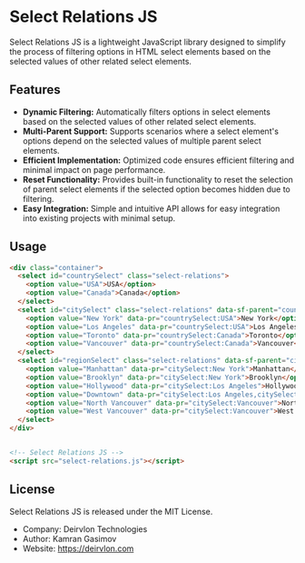 # Select Relations JS

Select Relations JS is a lightweight JavaScript library designed to simplify the process of filtering options in HTML select elements based on the selected values of other related select elements.

## Features

- **Dynamic Filtering:** Automatically filters options in select elements based on the selected values of other related select elements.
- **Multi-Parent Support:** Supports scenarios where a select element's options depend on the selected values of multiple parent select elements.
- **Efficient Implementation:** Optimized code ensures efficient filtering and minimal impact on page performance.
- **Reset Functionality:** Provides built-in functionality to reset the selection of parent select elements if the selected option becomes hidden due to filtering.
- **Easy Integration:** Simple and intuitive API allows for easy integration into existing projects with minimal setup.


## Usage

```html
<div class="container">
  <select id="countrySelect" class="select-relations">
    <option value="USA">USA</option>
    <option value="Canada">Canada</option>
  </select>
  <select id="citySelect" class="select-relations" data-sf-parent="countrySelect">
    <option value="New York" data-pr="countrySelect:USA">New York</option>
    <option value="Los Angeles" data-pr="countrySelect:USA">Los Angeles</option>
    <option value="Toronto" data-pr="countrySelect:Canada">Toronto</option>
    <option value="Vancouver" data-pr="countrySelect:Canada">Vancouver</option>
  </select>
  <select id="regionSelect" class="select-relations" data-sf-parent="citySelect">
    <option value="Manhattan" data-pr="citySelect:New York">Manhattan</option>
    <option value="Brooklyn" data-pr="citySelect:New York">Brooklyn</option>
    <option value="Hollywood" data-pr="citySelect:Los Angeles">Hollywood</option>
    <option value="Downtown" data-pr="citySelect:Los Angeles,citySelect:Toronto">Downtown</option>
    <option value="North Vancouver" data-pr="citySelect:Vancouver">North Vancouver</option>
    <option value="West Vancouver" data-pr="citySelect:Vancouver">West Vancouver</option>
  </select>
</div>


<!-- Select Relations JS -->
<script src="select-relations.js"></script>
```

## License

Select Relations JS is released under the MIT License.
- Company: Deirvlon Technologies
- Author: Kamran Gasimov
- Website: https://deirvlon.com
